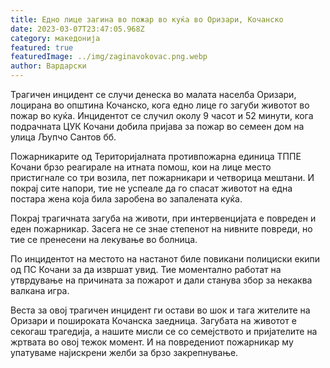 ```yaml
---
title: Едно лице загина во пожар во куќа во Оризари, Кочанско
date: 2023-03-07T23:47:05.968Z
category: македонија
featured: true
featuredImage: ../img/zaginavokovac.png.webp
author: Вардарски
---
```


Трагичен инцидент се случи денеска во малата населба Оризари, лоцирана во општина Кочанско, кога едно лице го загуби животот во пожар во куќа. Инцидентот се случил околу 9 часот и 52 минути, кога подрачната ЦУК Кочани добила пријава за пожар во семеен дом на улица Љупчо Сантов бб.

Пожарникарите од Територијалната противпожарна единица ТППЕ Кочани брзо реагирале на итната помош, кои на лице место пристигнале со три возила, пет пожарникари и четворица мештани. И покрај сите напори, тие не успеале да го спасат животот на една постара жена која била заробена во запалената куќа.

Покрај трагичната загуба на животи, при интервенцијата е повреден и еден пожарникар. Засега не се знае степенот на нивните повреди, но тие се пренесени на лекување во болница.

По инцидентот на местото на настанот биле повикани полициски екипи од ПС Кочани за да извршат увид. Тие моментално работат на утврдување на причината за пожарот и дали станува збор за некаква валкана игра.

Веста за овој трагичен инцидент ги остави во шок и тага жителите на Оризари и пошироката Кочанска заедница. Загубата на животот е секогаш трагедија, а нашите мисли се со семејството и пријателите на жртвата во овој тежок момент. И на повредениот пожарникар му упатуваме најискрени желби за брзо закрепнување.
